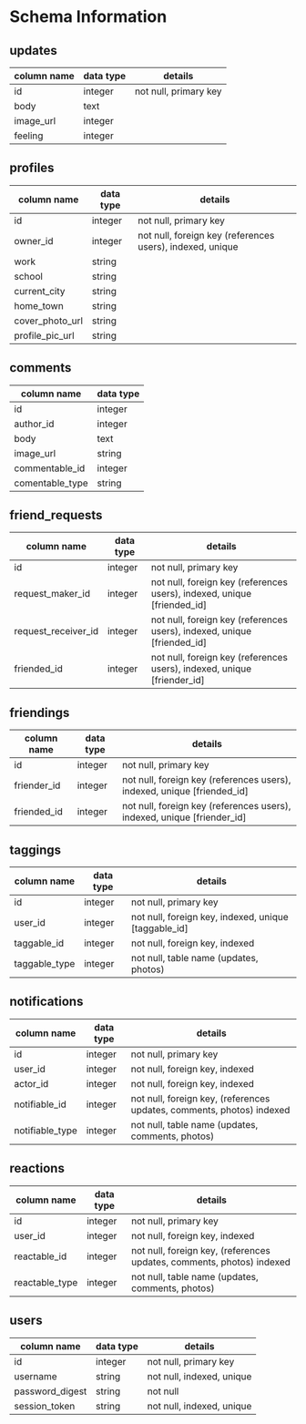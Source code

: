 # Schema Information

## updates
column name | data type | details
------------|-----------|-----------------------
id          | integer   | not null, primary key
body        | text      |
image_url   | integer   |
feeling     | integer   |

## profiles
column name     | data type | details
----------------|-----------|-----------------------
id              | integer   | not null, primary key
owner_id        | integer   | not null, foreign key (references users), indexed, unique
work            | string    |
school          | string    |
current_city    | string    |
home_town       | string    |
cover_photo_url | string    |
profile_pic_url | string    |

## comments
column name     | data type |
----------------|-----------|
id              | integer   | not null, primary key
author_id       | integer   | not null, foreign key (references users), indexed
body            | text      |
image_url       | string    |
commentable_id  | integer   | not null, foreign key (references updates, photos), indexed
comentable_type | string    | not null, table name (updates, photos)

## friend_requests
column name         | data type | details
--------------------|-----------|-----------------------
id                  | integer   | not null, primary key
request_maker_id    | integer   | not null, foreign key (references users), indexed, unique [friended_id]
request_receiver_id | integer   | not null, foreign key (references users), indexed, unique [friended_id]
friended_id         | integer   | not null, foreign key (references users), indexed, unique [friender_id]

## friendings
column name   | data type | details
--------------|-----------|-----------------------
id            | integer   | not null, primary key
friender_id   | integer   | not null, foreign key (references users), indexed, unique [friended_id]
friended_id   | integer   | not null, foreign key (references users), indexed, unique [friender_id]

## taggings
column name   | data type | details
--------------|-----------|-----------------------
id            | integer   | not null, primary key
user_id       | integer   | not null, foreign key, indexed, unique [taggable_id]
taggable_id   | integer   | not null, foreign key, indexed
taggable_type | integer   | not null, table name (updates, photos)

## notifications
column name     | data type | details
----------------|-----------|-----------------------
id              | integer   | not null, primary key
user_id         | integer   | not null, foreign key, indexed
actor_id        | integer   | not null, foreign key, indexed
notifiable_id   | integer   | not null, foreign key, (references updates, comments, photos) indexed
notifiable_type | integer   | not null, table name (updates, comments, photos)

## reactions
column name     | data type | details
----------------|-----------|-----------------------
id              | integer   | not null, primary key
user_id         | integer   | not null, foreign key, indexed
reactable_id    | integer   | not null, foreign key, (references updates, comments, photos) indexed
reactable_type  | integer   | not null, table name (updates, comments, photos)

## users
column name     | data type | details
----------------|-----------|-----------------------
id              | integer   | not null, primary key
username        | string    | not null, indexed, unique
password_digest | string    | not null
session_token   | string    | not null, indexed, unique
